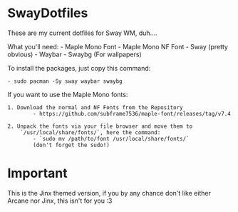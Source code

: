 # SwayDotfiles

These are my current dotfiles for Sway WM, duh....

What you'll need:
    - Maple Mono Font
    - Maple Mono NF Font
    - Sway (pretty obvious)
    - Waybar
    - Swaybg (For wallpapers)

To install the packages, just copy this command:

    - sudo pacman -Sy sway waybar swaybg

If you want to use the Maple Mono fonts:

    1. Download the normal and NF Fonts from the Repository
            - https://github.com/subframe7536/maple-font/releases/tag/v7.4

    2. Unpack the fonts via your file browser and move them to
        `/usr/local/share/fonts/`, here the command:
            - `sudo mv /path/to/font /usr/local/share/fonts/`
            (don't forget the sudo!)

# Important

This is the Jinx themed version, if you by any chance don't like either Arcane nor Jinx, this isn't for you :3